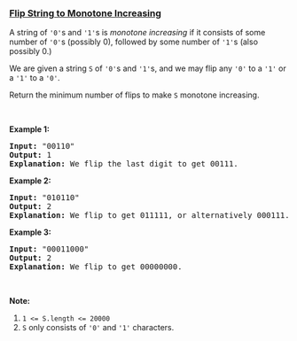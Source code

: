### [Flip String to Monotone Increasing](https://leetcode.com/problems/flip-string-to-monotone-increasing)

<p>A string of <code>&#39;0&#39;</code>s and <code>&#39;1&#39;</code>s is <em>monotone increasing</em> if it consists of some number of <code>&#39;0&#39;</code>s (possibly 0), followed by some number of <code>&#39;1&#39;</code>s (also possibly 0.)</p>

<p>We are given a string <code>S</code> of <code>&#39;0&#39;</code>s and <code>&#39;1&#39;</code>s, and we may flip any <code>&#39;0&#39;</code> to a <code>&#39;1&#39;</code> or a <code>&#39;1&#39;</code> to a <code>&#39;0&#39;</code>.</p>

<p>Return the minimum number of flips to make <code>S</code>&nbsp;monotone increasing.</p>

<p>&nbsp;</p>

<div>
<p><strong>Example 1:</strong></p>

<pre>
<strong>Input: </strong><span id="example-input-1-1">&quot;00110&quot;</span>
<strong>Output: </strong><span id="example-output-1">1</span>
<strong>Explanation: </strong>We flip the last digit to get 00111.
</pre>

<div>
<p><strong>Example 2:</strong></p>

<pre>
<strong>Input: </strong><span id="example-input-2-1">&quot;010110&quot;</span>
<strong>Output: </strong><span id="example-output-2">2</span>
<strong>Explanation: </strong>We flip to get 011111, or alternatively 000111.
</pre>

<div>
<p><strong>Example 3:</strong></p>

<pre>
<strong>Input: </strong><span id="example-input-3-1">&quot;00011000&quot;</span>
<strong>Output: </strong><span id="example-output-3">2</span>
<strong>Explanation: </strong>We flip to get 00000000.
</pre>

<p>&nbsp;</p>

<p><strong><span>Note:</span></strong></p>

<ol>
	<li><code>1 &lt;= S.length &lt;= 20000</code></li>
	<li><code>S</code> only consists of <code>&#39;0&#39;</code> and <code>&#39;1&#39;</code> characters.</li>
</ol>
</div>
</div>
</div>